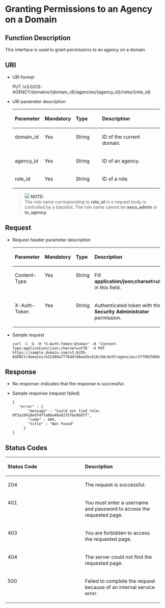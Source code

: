 # Granting Permissions to an Agency on a Domain<a name="en-us_topic_0079467624"></a>

## Function Description<a name="sd32cbb7d5afd415d8a47d1f36476f58e"></a>

This interface is used to grant permissions to an agency on a domain.

## URI<a name="s8bfb266fc6fd4b4fbcdb7c5b37fec0c3"></a>

-   URI format

    PUT /v3.0/OS-AGENCY/domains/\{domain\_id\}/agencies/\{agency\_id\}/roles/\{role\_id\}


-   URI parameter description

    <a name="t7d98a5ad17d24daa8e58656f6da291de"></a>
    <table><thead align="left"><tr id="r5e7d0413da724067991bb18271aa331f"><th class="cellrowborder" valign="top" width="18.360000000000003%" id="mcps1.1.5.1.1"><p id="a3a948e8952044840bfe547d49baa12c7"><a name="a3a948e8952044840bfe547d49baa12c7"></a><a name="a3a948e8952044840bfe547d49baa12c7"></a><strong id="a173ae121cc9e48328ca613e72f2a1504"><a name="a173ae121cc9e48328ca613e72f2a1504"></a><a name="a173ae121cc9e48328ca613e72f2a1504"></a>Parameter</strong></p>
    </th>
    <th class="cellrowborder" valign="top" width="18.48%" id="mcps1.1.5.1.2"><p id="a2b1a382248774519929c9fe14900ceed"><a name="a2b1a382248774519929c9fe14900ceed"></a><a name="a2b1a382248774519929c9fe14900ceed"></a><strong id="b8423527061933_1"><a name="b8423527061933_1"></a><a name="b8423527061933_1"></a>Mandatory</strong></p>
    </th>
    <th class="cellrowborder" valign="top" width="18.86%" id="mcps1.1.5.1.3"><p id="af253bd8fb6384746a335ac225b05565b"><a name="af253bd8fb6384746a335ac225b05565b"></a><a name="af253bd8fb6384746a335ac225b05565b"></a><strong id="b842352706143526_1"><a name="b842352706143526_1"></a><a name="b842352706143526_1"></a>Type</strong></p>
    </th>
    <th class="cellrowborder" valign="top" width="44.3%" id="mcps1.1.5.1.4"><p id="af46f0afead2b4f6aac8fa304ec0bc334"><a name="af46f0afead2b4f6aac8fa304ec0bc334"></a><a name="af46f0afead2b4f6aac8fa304ec0bc334"></a><strong id="b20601766145329_1"><a name="b20601766145329_1"></a><a name="b20601766145329_1"></a>Description</strong></p>
    </th>
    </tr>
    </thead>
    <tbody><tr id="r8313928b14dc4dcd84b6a9f507104888"><td class="cellrowborder" valign="top" width="18.360000000000003%" headers="mcps1.1.5.1.1 "><p id="ac8d7ad96322f4179af858eb5c419e8d1"><a name="ac8d7ad96322f4179af858eb5c419e8d1"></a><a name="ac8d7ad96322f4179af858eb5c419e8d1"></a>domain_id</p>
    </td>
    <td class="cellrowborder" valign="top" width="18.48%" headers="mcps1.1.5.1.2 "><p id="ab6a68ef3a12c48e2ad342c2f352de1f8"><a name="ab6a68ef3a12c48e2ad342c2f352de1f8"></a><a name="ab6a68ef3a12c48e2ad342c2f352de1f8"></a>Yes</p>
    </td>
    <td class="cellrowborder" valign="top" width="18.86%" headers="mcps1.1.5.1.3 "><p id="a3f7ce8cf115c4393b7931d8fde530e4c"><a name="a3f7ce8cf115c4393b7931d8fde530e4c"></a><a name="a3f7ce8cf115c4393b7931d8fde530e4c"></a>String</p>
    </td>
    <td class="cellrowborder" valign="top" width="44.3%" headers="mcps1.1.5.1.4 "><p id="a6aa971030c4748a698bb3b4898cd1305"><a name="a6aa971030c4748a698bb3b4898cd1305"></a><a name="a6aa971030c4748a698bb3b4898cd1305"></a>ID of the current domain.</p>
    </td>
    </tr>
    <tr id="r347ae7b1f64e41c98cee1ab0d52732cd"><td class="cellrowborder" valign="top" width="18.360000000000003%" headers="mcps1.1.5.1.1 "><p id="a7ea4dd5a3c8448e7b705f201030eec17"><a name="a7ea4dd5a3c8448e7b705f201030eec17"></a><a name="a7ea4dd5a3c8448e7b705f201030eec17"></a>agency_id</p>
    </td>
    <td class="cellrowborder" valign="top" width="18.48%" headers="mcps1.1.5.1.2 "><p id="afff03be279884bdca910434905df5e21"><a name="afff03be279884bdca910434905df5e21"></a><a name="afff03be279884bdca910434905df5e21"></a>Yes</p>
    </td>
    <td class="cellrowborder" valign="top" width="18.86%" headers="mcps1.1.5.1.3 "><p id="a237c5e94daba453680ae069a9fba48df"><a name="a237c5e94daba453680ae069a9fba48df"></a><a name="a237c5e94daba453680ae069a9fba48df"></a>String</p>
    </td>
    <td class="cellrowborder" valign="top" width="44.3%" headers="mcps1.1.5.1.4 "><p id="a41754287d487497484900718c4a1be30"><a name="a41754287d487497484900718c4a1be30"></a><a name="a41754287d487497484900718c4a1be30"></a>ID of an agency.</p>
    </td>
    </tr>
    <tr id="r89bba46793dd4b9d9bc5744ca825d840"><td class="cellrowborder" valign="top" width="18.360000000000003%" headers="mcps1.1.5.1.1 "><p id="a8e16f5a068404d1f970f5c179131e358"><a name="a8e16f5a068404d1f970f5c179131e358"></a><a name="a8e16f5a068404d1f970f5c179131e358"></a>role_id</p>
    </td>
    <td class="cellrowborder" valign="top" width="18.48%" headers="mcps1.1.5.1.2 "><p id="af05e7037b0c94ea38da2c3f75fddb326"><a name="af05e7037b0c94ea38da2c3f75fddb326"></a><a name="af05e7037b0c94ea38da2c3f75fddb326"></a>Yes</p>
    </td>
    <td class="cellrowborder" valign="top" width="18.86%" headers="mcps1.1.5.1.3 "><p id="a8fce5747cb1a4317887544fd61d2c988"><a name="a8fce5747cb1a4317887544fd61d2c988"></a><a name="a8fce5747cb1a4317887544fd61d2c988"></a>String</p>
    </td>
    <td class="cellrowborder" valign="top" width="44.3%" headers="mcps1.1.5.1.4 "><p id="a89bb782f1e3e489fbb9d2142ceefdccf"><a name="a89bb782f1e3e489fbb9d2142ceefdccf"></a><a name="a89bb782f1e3e489fbb9d2142ceefdccf"></a>ID of a role.</p>
    </td>
    </tr>
    </tbody>
    </table>

    >![](/images/icon-note.gif) **NOTE:**   
    >The role name corresponding to  **role\_id**  in a request body is controlled by a blacklist. The role name cannot be  **secu\_admin**  or  **te\_agency**.  


## Request<a name="sbe09a08b2e5841ff9f6808a1e714405c"></a>

-   Request header parameter description

    <a name="t2a3bcde88e2d42b9be2030e06757f78c"></a>
    <table><thead align="left"><tr id="re9a6010114a74310bb1c8ec8266d6e97"><th class="cellrowborder" valign="top" width="18.83%" id="mcps1.1.5.1.1"><p id="a77a080ef749f42afa95c01469e004592"><a name="a77a080ef749f42afa95c01469e004592"></a><a name="a77a080ef749f42afa95c01469e004592"></a><strong id="b18126430144358"><a name="b18126430144358"></a><a name="b18126430144358"></a>Parameter</strong></p>
    </th>
    <th class="cellrowborder" valign="top" width="17.919999999999998%" id="mcps1.1.5.1.2"><p id="a0caf369b338f4245b688e1aed95bca35"><a name="a0caf369b338f4245b688e1aed95bca35"></a><a name="a0caf369b338f4245b688e1aed95bca35"></a><strong id="b8423527061933_3"><a name="b8423527061933_3"></a><a name="b8423527061933_3"></a>Mandatory</strong></p>
    </th>
    <th class="cellrowborder" valign="top" width="18.67%" id="mcps1.1.5.1.3"><p id="a685b8f9209e240c2a7efd856ec96033d"><a name="a685b8f9209e240c2a7efd856ec96033d"></a><a name="a685b8f9209e240c2a7efd856ec96033d"></a><strong id="b842352706143526_3"><a name="b842352706143526_3"></a><a name="b842352706143526_3"></a>Type</strong></p>
    </th>
    <th class="cellrowborder" valign="top" width="44.58%" id="mcps1.1.5.1.4"><p id="a5d506e9a88e24b1a9a0535e44ae17d8d"><a name="a5d506e9a88e24b1a9a0535e44ae17d8d"></a><a name="a5d506e9a88e24b1a9a0535e44ae17d8d"></a><strong id="b20601766145329_3"><a name="b20601766145329_3"></a><a name="b20601766145329_3"></a>Description</strong></p>
    </th>
    </tr>
    </thead>
    <tbody><tr id="r972bd6f6b6ee4d63934e1a1d42750953"><td class="cellrowborder" valign="top" width="18.83%" headers="mcps1.1.5.1.1 "><p id="afd051d13fc314e4ea3c17bfab535e24d"><a name="afd051d13fc314e4ea3c17bfab535e24d"></a><a name="afd051d13fc314e4ea3c17bfab535e24d"></a>Content-Type</p>
    </td>
    <td class="cellrowborder" valign="top" width="17.919999999999998%" headers="mcps1.1.5.1.2 "><p id="a098126e39ffc4f5d9d02b96212f20ce1"><a name="a098126e39ffc4f5d9d02b96212f20ce1"></a><a name="a098126e39ffc4f5d9d02b96212f20ce1"></a>Yes</p>
    </td>
    <td class="cellrowborder" valign="top" width="18.67%" headers="mcps1.1.5.1.3 "><p id="adff70bd574324ce7b97f9dfe8281ed25"><a name="adff70bd574324ce7b97f9dfe8281ed25"></a><a name="adff70bd574324ce7b97f9dfe8281ed25"></a>String</p>
    </td>
    <td class="cellrowborder" valign="top" width="44.58%" headers="mcps1.1.5.1.4 "><p id="a221113d87e0d47dfa177321872a0e3b0"><a name="a221113d87e0d47dfa177321872a0e3b0"></a><a name="a221113d87e0d47dfa177321872a0e3b0"></a>Fill <strong id="b842352706161331"><a name="b842352706161331"></a><a name="b842352706161331"></a>application/json;charset=utf8</strong> in this field.</p>
    </td>
    </tr>
    <tr id="r0e73be626aee42c8a1a7c3e3fbfad3ed"><td class="cellrowborder" valign="top" width="18.83%" headers="mcps1.1.5.1.1 "><p id="a79b10806bfd5435e9d72ebb166c35d75"><a name="a79b10806bfd5435e9d72ebb166c35d75"></a><a name="a79b10806bfd5435e9d72ebb166c35d75"></a>X-Auth-Token</p>
    </td>
    <td class="cellrowborder" valign="top" width="17.919999999999998%" headers="mcps1.1.5.1.2 "><p id="a587216c2ae9845568e71784bd0a3404a"><a name="a587216c2ae9845568e71784bd0a3404a"></a><a name="a587216c2ae9845568e71784bd0a3404a"></a>Yes</p>
    </td>
    <td class="cellrowborder" valign="top" width="18.67%" headers="mcps1.1.5.1.3 "><p id="a07df5795216b4ffd814764eef3c9890c"><a name="a07df5795216b4ffd814764eef3c9890c"></a><a name="a07df5795216b4ffd814764eef3c9890c"></a>String</p>
    </td>
    <td class="cellrowborder" valign="top" width="44.58%" headers="mcps1.1.5.1.4 "><p id="a9db1120685df461f8c36a450120e7575"><a name="a9db1120685df461f8c36a450120e7575"></a><a name="a9db1120685df461f8c36a450120e7575"></a>Authenticated token with the <strong id="b750798910387"><a name="b750798910387"></a><a name="b750798910387"></a>Security Administrator</strong> permission.</p>
    </td>
    </tr>
    </tbody>
    </table>


-   Sample request

    ```
    curl -i -k -H "X-Auth-Token:$token" -H 'Content-Type:application/json;charset=utf8' -X PUT https://sample.domain.com/v3.0/OS-AGENCY/domains/b32d99a7778d4fd9aa5bc616c3dc4e5f/agencies/37f90258b820472bbc8a0f4f0bfd720d/roles/0f3a2d418ed747fa8be46e92757be9ff
    ```


## Response<a name="s755c4357c5ca4edba2badcd8d4f40c6e"></a>

-   No response: indicates that the response is successful.
-   Sample response \(request failed\)

    ```
    {
       "error" : {
           "message" : "Could not find role: 0f3a2d418ed747fa8be46e92757be9ddff",
           "code" : 404,
           "title" : "Not Found"
         }
    }
    ```


## **Status Codes**<a name="s61c00aab956c432ba03074959ed97c58"></a>

<a name="td9cdd0aa9a2048778249267ea06f9361"></a>
<table><thead align="left"><tr id="r3567e198c0744e369984c1f162ec41de"><th class="cellrowborder" valign="top" width="50%" id="mcps1.1.3.1.1"><p id="a30f580137070413ab9f3c2e85a2d3747"><a name="a30f580137070413ab9f3c2e85a2d3747"></a><a name="a30f580137070413ab9f3c2e85a2d3747"></a><strong id="b6210614144358"><a name="b6210614144358"></a><a name="b6210614144358"></a>Status Code</strong></p>
</th>
<th class="cellrowborder" valign="top" width="50%" id="mcps1.1.3.1.2"><p id="aa7e5f4ef91364bf18b5661a24a54f365"><a name="aa7e5f4ef91364bf18b5661a24a54f365"></a><a name="aa7e5f4ef91364bf18b5661a24a54f365"></a><strong id="b20601766145329_5"><a name="b20601766145329_5"></a><a name="b20601766145329_5"></a>Description</strong></p>
</th>
</tr>
</thead>
<tbody><tr id="rf109a271314f4533becfe89639b11125"><td class="cellrowborder" valign="top" width="50%" headers="mcps1.1.3.1.1 "><p id="ae814884cbfa34eb886df4cccf6afab3b"><a name="ae814884cbfa34eb886df4cccf6afab3b"></a><a name="ae814884cbfa34eb886df4cccf6afab3b"></a>204</p>
</td>
<td class="cellrowborder" valign="top" width="50%" headers="mcps1.1.3.1.2 "><p id="a645dfe888dec4eb2a4f0f99a73f774be"><a name="a645dfe888dec4eb2a4f0f99a73f774be"></a><a name="a645dfe888dec4eb2a4f0f99a73f774be"></a>The request is successful.</p>
</td>
</tr>
<tr id="r80e2f92d56104c9d921b35a0d7732cca"><td class="cellrowborder" valign="top" width="50%" headers="mcps1.1.3.1.1 "><p id="a0d1fa62314bf4f6bbd1e8178b7729781"><a name="a0d1fa62314bf4f6bbd1e8178b7729781"></a><a name="a0d1fa62314bf4f6bbd1e8178b7729781"></a>401</p>
</td>
<td class="cellrowborder" valign="top" width="50%" headers="mcps1.1.3.1.2 "><p id="a2a01fc84be644bbb9809f31ff2b584da"><a name="a2a01fc84be644bbb9809f31ff2b584da"></a><a name="a2a01fc84be644bbb9809f31ff2b584da"></a>You must enter a username and password to access the requested page.</p>
</td>
</tr>
<tr id="r59d0b76d477f40039857ceac885bb2b2"><td class="cellrowborder" valign="top" width="50%" headers="mcps1.1.3.1.1 "><p id="ab5b46fe2535c4d969b3033a979ef32b2"><a name="ab5b46fe2535c4d969b3033a979ef32b2"></a><a name="ab5b46fe2535c4d969b3033a979ef32b2"></a>403</p>
</td>
<td class="cellrowborder" valign="top" width="50%" headers="mcps1.1.3.1.2 "><p id="a39f539005cab4265aea430356e5c82c3"><a name="a39f539005cab4265aea430356e5c82c3"></a><a name="a39f539005cab4265aea430356e5c82c3"></a>You are forbidden to access the requested page.</p>
</td>
</tr>
<tr id="r37396180afcc486c9db290bb55d645f8"><td class="cellrowborder" valign="top" width="50%" headers="mcps1.1.3.1.1 "><p id="ae59d58ae92af44eaa9dc1656d13d292d"><a name="ae59d58ae92af44eaa9dc1656d13d292d"></a><a name="ae59d58ae92af44eaa9dc1656d13d292d"></a>404</p>
</td>
<td class="cellrowborder" valign="top" width="50%" headers="mcps1.1.3.1.2 "><p id="aad60d8a5e4754e139481963b3c283568"><a name="aad60d8a5e4754e139481963b3c283568"></a><a name="aad60d8a5e4754e139481963b3c283568"></a>The server could not find the requested page.</p>
</td>
</tr>
<tr id="r7f56ad93b7e34d7e8e6da5a37f433d4b"><td class="cellrowborder" valign="top" width="50%" headers="mcps1.1.3.1.1 "><p id="a7b2f3b7c3e694ef6a598609a1962e87c"><a name="a7b2f3b7c3e694ef6a598609a1962e87c"></a><a name="a7b2f3b7c3e694ef6a598609a1962e87c"></a>500</p>
</td>
<td class="cellrowborder" valign="top" width="50%" headers="mcps1.1.3.1.2 "><p id="a6168166f84cf4f4392a4fb6ae92d152c"><a name="a6168166f84cf4f4392a4fb6ae92d152c"></a><a name="a6168166f84cf4f4392a4fb6ae92d152c"></a>Failed to complete the request because of an internal service error.</p>
</td>
</tr>
</tbody>
</table>

